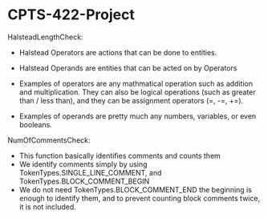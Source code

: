 # CPTS-422-Project

HalsteadLengthCheck:
- Halstead Operators are actions that can be done to entities.
- Halstead Operands are entities that can be acted on by Operators

- Examples of operators are any mathmatical operation such as addition and multiplication. They can also be logical operations (such as greater than / less than), and they can be assignment operators (=, -=, +=).
- Examples of operands are pretty much any numbers, variables, or even booleans.

NumOfCommentsCheck:
- This function basically identifies comments and counts them
- We identify comments simply by using TokenTypes.SINGLE_LINE_COMMENT, and TokenTypes.BLOCK_COMMENT_BEGIN
- We do not need TokenTypes.BLOCK_COMMENT_END the beginning is enough to identify them, and to prevent counting block comments twice, it is not included.
